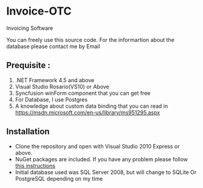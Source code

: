 # Invoice-OTC
Invoicing Software

You can freely use this source code. For the informartion about the database please contact me by Email

## Prequisite :

1. .NET Framework 4.5 and above
2. Visual Studio Rosario(VS10) or Above
3. Syncfusion winForm component that you can get free
4. For Database, I use Postgres
5. A knowledge about custom data binding that you can read in https://msdn.microsoft.com/en-us/library/ms951295.aspx 

## Installation

 * Clone the repository and open with Visual Studio 2010 Express or above.
 * NuGet packages are included. If you have any problem please follow [this instructions](http://stackoverflow.com/questions/6876732/how-do-i-get-nuget-to-install-update-all-the-packages-in-the-packages-config)
 * Initial database used was SQL Server 2008, but will change to SQLite Or PostgreSQL depending on my time
 
